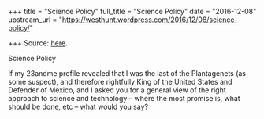 +++
title = "Science Policy"
full_title = "Science Policy"
date = "2016-12-08"
upstream_url = "https://westhunt.wordpress.com/2016/12/08/science-policy/"

+++
Source: [here](https://westhunt.wordpress.com/2016/12/08/science-policy/).

Science Policy

If my 23andme profile revealed that I was the last of the Plantagenets
(as some suspect), and therefore rightfully King of the United States
and Defender of Mexico, and I asked you for a general view of the right
approach to science and technology – where the most promise is, what
should be done, etc – what would you say?

